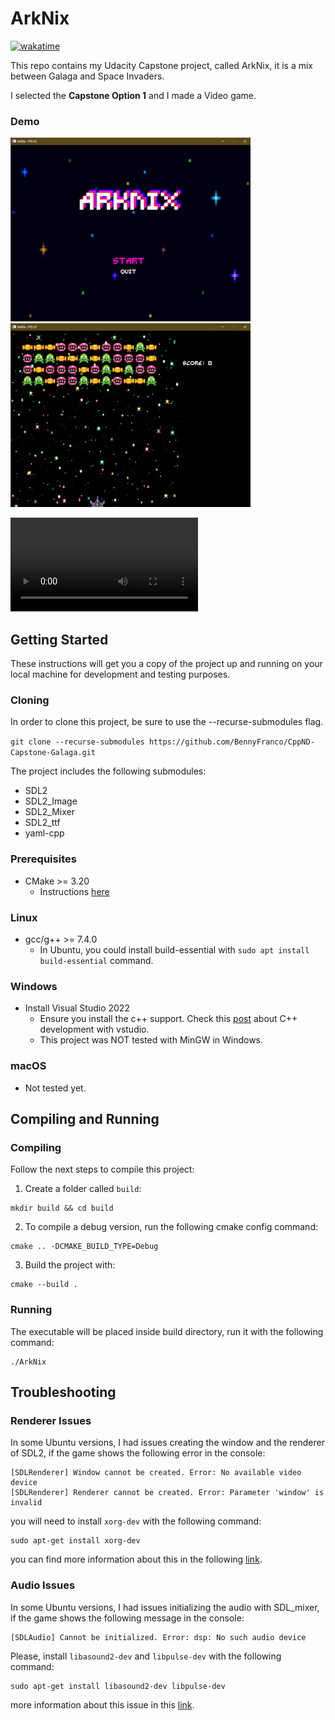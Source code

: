 # ArkNix

[![wakatime](https://wakatime.com/badge/user/52b07b43-d885-460d-9f43-aff8564c26f1/project/3f31fdfb-1ee7-47f9-b23f-8e4f16e6c8cd.svg)](https://wakatime.com/badge/user/52b07b43-d885-460d-9f43-aff8564c26f1/project/3f31fdfb-1ee7-47f9-b23f-8e4f16e6c8cd)

This repo contains my Udacity Capstone project, called ArkNix, it is a mix between Galaga and Space Invaders.

I selected the **Capstone Option 1** and I made a Video game.

### Demo
![Menu](./docs/img/menu.png) ![Gameplay](./docs/img/gameplay.png)

![Demo](./docs/demo.mp4)

## Getting Started

These instructions will get you a copy of the project up and running on your local machine for development and testing
purposes.

### Cloning

In order to clone this project, be sure to use the --recurse-submodules flag.

``
git clone --recurse-submodules https://github.com/BennyFranco/CppND-Capstone-Galaga.git
``

The project includes the following submodules:

- SDL2
- SDL2_Image
- SDL2_Mixer
- SDL2_ttf
- yaml-cpp

### Prerequisites

- CMake >= 3.20
    - Instructions [here](https://cmake.org/install/)

### Linux

- gcc/g++ >= 7.4.0
    - In Ubuntu, you could install build-essential with `sudo apt install build-essential` command.

### Windows

- Install Visual Studio 2022
    - Ensure you install the c++ support. Check
      this [post](https://devblogs.microsoft.com/cppblog/getting-started-with-visual-studio-for-c-and-cpp-development/)
      about C++ development with vstudio.
    - This project was NOT tested with MinGW in Windows.

### macOS

- Not tested yet.

## Compiling and Running

### Compiling

Follow the next steps to compile this project:

1. Create a folder called `build`:

``` 
mkdir build && cd build
```

2. To compile a debug version, run the following cmake config command:

``` 
cmake .. -DCMAKE_BUILD_TYPE=Debug 
```

3. Build the project with:

``` 
cmake --build .
```

### Running

The executable will be placed inside build directory, run it with the following command:

```
./ArkNix
```

## Troubleshooting

### Renderer Issues

In some Ubuntu versions, I had issues creating the window and the renderer of SDL2, if the game shows the following
error
in the console:

```
[SDLRenderer] Window cannot be created. Error: No available video device
[SDLRenderer] Renderer cannot be created. Error: Parameter 'window' is invalid
```

you will need to install `xorg-dev` with the following command:

```
sudo apt-get install xorg-dev
```

you can find more information about this in the
following [link](https://askubuntu.com/questions/443053/could-not-initialize-sdl-no-available-video-device-dont-move).

### Audio Issues

In some Ubuntu versions, I had issues initializing the audio with SDL_mixer, if the game shows the following message
in the console:

```
[SDLAudio] Cannot be initialized. Error: dsp: No such audio device
```

Please, install `libasound2-dev` and `libpulse-dev` with the following command:

```
sudo apt-get install libasound2-dev libpulse-dev
```

more information about this issue in
this [link](http://forums.libsdl.org/viewtopic.php?t=7609&sid=40fdb9756b8e22e1b8253cda3338845f).